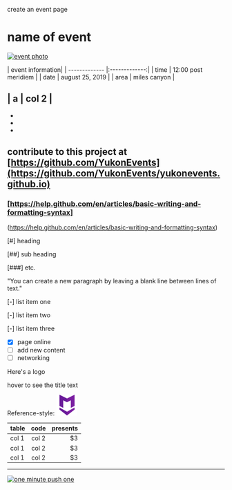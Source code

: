 create an event page

# name of event

[![event photo](http://bit.ly/_logo_jpg)](http://netads.github.io)



| event information|
| ------------- |:-------------:| 
| time         | 12:00 post meridiem      |
| date         | august 25, 2019        |
| area         | miles canyon         |

| a         | col 2         |
- 
- 
-




-
## contribute to this project at [https://github.com/YukonEvents](https://github.com/YukonEvents/yukonevents.github.io)

### [https://help.github.com/en/articles/basic-writing-and-formatting-syntax]
(https://help.github.com/en/articles/basic-writing-and-formatting-syntax)

[#] heading

[##] sub heading

[###] etc.

"You can create a new paragraph by leaving a blank line between lines of text."

[-] list item one 

[-] list item two 

[-] list item three 



- [x] page online
- [ ] add new content
- [ ] networking

Here's a logo 

hover to see the title text

Reference-style: 
![alt text][logo]

[logo]: https://github.com/adam-p/markdown-here/raw/master/src/common/images/icon48.png "Logo Title Text"

| table         | code          | presents |
| ------------- |:-------------:| --------:|
| col 1         | col 2         |       $3 |
| col 1         | col 2         |       $3 |
| col 1         | col 2         |       $3 |


---

[![one minute push one](https://img.youtube.com/)](https://www.youtube.com/watch?v=QUldxN4S1UY)


